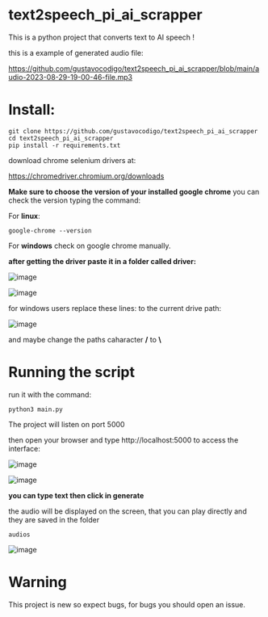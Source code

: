 # text2speech_pi_ai_scrapper
This is a python project that converts text to AI speech !

this is a example of generated audio file:<br>

https://github.com/gustavocodigo/text2speech_pi_ai_scrapper/blob/main/audio-2023-08-29-19-00-46-file.mp3


# Install:

```
git clone https://github.com/gustavocodigo/text2speech_pi_ai_scrapper
cd text2speech_pi_ai_scrapper
pip install -r requirements.txt
```





download chrome selenium drivers at:

https://chromedriver.chromium.org/downloads


**Make sure to choose the version of your installed google chrome**
you can check the version typing the command:

For **linux**:
```
google-chrome --version
```

For **windows** check on google chrome manually.

**after getting the driver paste it in a folder called driver:**

![image](https://github.com/gustavocodigo/text2speech_pi_ai_scrapper/assets/108258194/ca2d856b-a448-47b1-aff9-cee761e495b0)




![image](https://github.com/gustavocodigo/text2speech_pi_ai_scrapper/assets/108258194/0400cb6e-06b0-40f8-be72-aba8dcf1c341)

 for windows users replace these lines:
 to the current drive path:

![image](https://github.com/gustavocodigo/text2speech_pi_ai_scrapper/assets/108258194/44d2d8ba-ba00-4267-93dc-26f831ace17b)

and maybe change the paths caharacter **/** to **\\**

# Running the script 


run it with the command:

```
python3 main.py
```


The project will listen on port 5000

then open your browser and type http://localhost:5000
to access the interface:

![image](https://github.com/gustavocodigo/text2speech_pi_ai_scrapper/assets/108258194/03750e45-1891-423b-91d1-e395245d5a07)


![image](https://github.com/gustavocodigo/text2speech_pi_ai_scrapper/assets/108258194/332f74bd-ff3d-4302-88ba-a0ee9443d02a)

**you can type text then click in generate**

the audio will be displayed on the screen, that you can play directly and they are saved in the folder
```
audios
```
![image](https://github.com/gustavocodigo/text2speech_pi_ai_scrapper/assets/108258194/26be59cb-059c-4090-bb7b-c5b952d3fd26)



# Warning

This project is new so expect bugs, for bugs you should open an issue.
